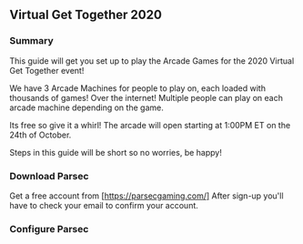 ## Virtual Get Together 2020
### Summary

This guide will get you set up to play the Arcade Games for the 2020 Virtual Get Together event!

We have 3 Arcade Machines for people to play on, each loaded with thousands of games! Over the internet! Multiple people can play on each arcade machine depending on the game.

Its free so give it a whirl!
The arcade will open starting at 1:00PM ET on the 24th of October.

Steps in this guide will be short so no worries, be happy!


### Download Parsec
Get a free account from [https://parsecgaming.com/]
After sign-up you'll have to check your email to confirm your account.

### Configure Parsec
